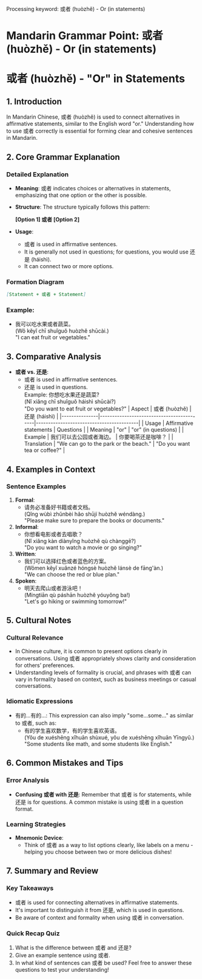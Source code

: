 Processing keyword: 或者 (huòzhě) - Or (in statements)
# Mandarin Grammar Point: 或者 (huòzhě) - Or (in statements)
# 或者 (huòzhě) - "Or" in Statements
## 1. Introduction
In Mandarin Chinese, 或者 (huòzhě) is used to connect alternatives in affirmative statements, similar to the English word "or." Understanding how to use 或者 correctly is essential for forming clear and cohesive sentences in Mandarin.
## 2. Core Grammar Explanation
### Detailed Explanation
- **Meaning**: 或者 indicates choices or alternatives in statements, emphasizing that one option or the other is possible.
- **Structure**: The structure typically follows this pattern:
  
  **[Option 1] 或者 [Option 2]**
- **Usage**:
  - 或者 is used in affirmative sentences. 
  - It is generally not used in questions; for questions, you would use 还是 (háishì).
  - It can connect two or more options.
### Formation Diagram
```markdown
[Statement + 或者 + Statement]
```
### Example:
- 我可以吃水果或者蔬菜。  
  (Wǒ kěyǐ chī shuǐguǒ huòzhě shūcài.)  
  "I can eat fruit or vegetables."
## 3. Comparative Analysis
- **或者 vs. 还是**:
  - 或者 is used in affirmative sentences.
  - 还是 is used in questions.  
  Example: 你想吃水果还是蔬菜?  
  (Nǐ xiǎng chī shuǐguǒ háishì shūcài?)  
  "Do you want to eat fruit or vegetables?"
| Aspect        | 或者 (huòzhě)                              | 还是 (háishì)                             |
|---------------|-------------------------------------------|------------------------------------------|
| Usage         | Affirmative statements                     | Questions                                |
| Meaning       | "or"                                      | "or" (in questions)                     |
| Example       | 我们可以去公园或者海边。                  | 你要喝茶还是咖啡？                       |
| Translation    | "We can go to the park or the beach."   | "Do you want tea or coffee?"            |
## 4. Examples in Context
### Sentence Examples
1. **Formal**: 
   - 请务必准备好书籍或者文档。  
   (Qǐng wùbì zhǔnbèi hǎo shūjí huòzhě wéndàng.)  
   "Please make sure to prepare the books or documents."
2. **Informal**: 
   - 你想看电影或者去唱歌？  
   (Nǐ xiǎng kàn diànyǐng huòzhě qù chànggē?)  
   "Do you want to watch a movie or go singing?"
3. **Written**: 
   - 我们可以选择红色或者蓝色的方案。  
   (Wǒmen kěyǐ xuǎnzé hóngsè huòzhě lánsè de fāng'àn.)  
   "We can choose the red or blue plan."
4. **Spoken**: 
   - 明天去爬山或者游泳吧！  
   (Míngtiān qù páshān huòzhě yóuyǒng ba!)  
   "Let's go hiking or swimming tomorrow!"
## 5. Cultural Notes
### Cultural Relevance
- In Chinese culture, it is common to present options clearly in conversations. Using 或者 appropriately shows clarity and consideration for others’ preferences.
- Understanding levels of formality is crucial, and phrases with 或者 can vary in formality based on context, such as business meetings or casual conversations.
### Idiomatic Expressions
- 有的...有的...: This expression can also imply "some...some..." as similar to 或者, such as: 
  - 有的学生喜欢数学，有的学生喜欢英语。  
  (Yǒu de xuéshēng xǐhuān shùxué, yǒu de xuéshēng xǐhuān Yīngyǔ.)  
  "Some students like math, and some students like English."
## 6. Common Mistakes and Tips
### Error Analysis
- **Confusing 或者 with 还是**: Remember that 或者 is for statements, while 还是 is for questions. A common mistake is using 或者 in a question format.
  
### Learning Strategies
- **Mnemonic Device**: 
  - Think of 或者 as a way to list options clearly, like labels on a menu - helping you choose between two or more delicious dishes!
## 7. Summary and Review
### Key Takeaways
- 或者 is used for connecting alternatives in affirmative statements.
- It's important to distinguish it from 还是, which is used in questions.
- Be aware of context and formality when using 或者 in conversation.
### Quick Recap Quiz
1. What is the difference between 或者 and 还是?
2. Give an example sentence using 或者.
3. In what kind of sentences can 或者 be used?
Feel free to answer these questions to test your understanding!
